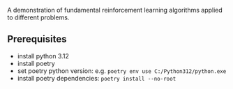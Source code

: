 A demonstration of fundamental reinforcement learning algorithms applied to different problems.

Prerequisites
---

- install python 3.12
- install poetry
- set poetry python version: e.g. `poetry env use C:/Python312/python.exe`
- install poetry dependencies: `poetry install --no-root`

